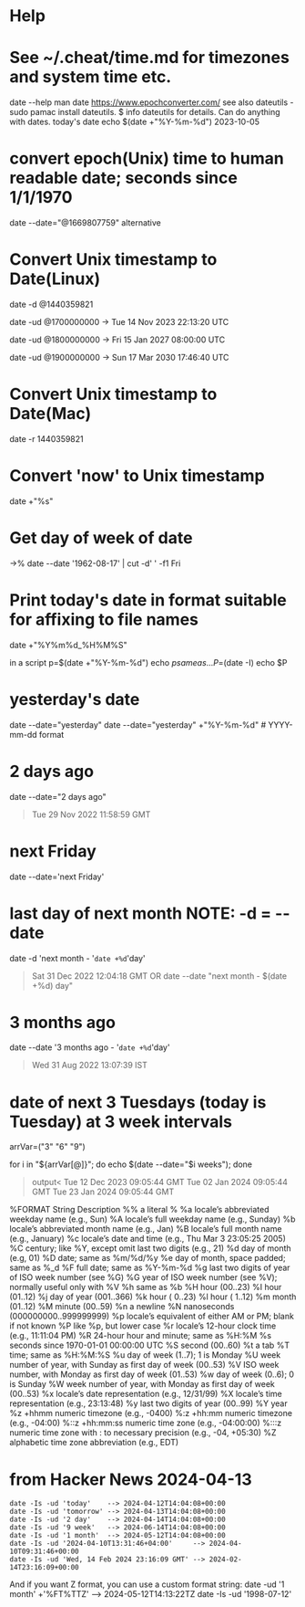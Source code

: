 # Help
# See ~/.cheat/time.md for timezones and system time etc.
date --help
man date
https://www.epochconverter.com/
  see also
  dateutils - sudo pamac install dateutils. $ info dateutils for details. Can do anything with dates.
  today's date
echo  $(date +"%Y-%m-%d")
 2023-10-05

# convert epoch(Unix) time to human readable date; seconds since 1/1/1970 

date --date="@1669807759"
 alternative 

# Convert Unix timestamp to Date(Linux)

date -d @1440359821

date -ud @1700000000
-> Tue 14 Nov 2023 22:13:20 UTC

date -ud @1800000000
-> Fri 15 Jan 2027 08:00:00 UTC

date -ud @1900000000
-> Sun 17 Mar 2030 17:46:40 UTC

# Convert Unix timestamp to Date(Mac)
date -r 1440359821

# Convert 'now' to Unix timestamp 
date +"%s"

# Get day of week of date

->%  date --date '1962-08-17' | cut -d' ' -f1
Fri

# Print today's date in format suitable for affixing to file names
date +"%Y%m%d_%H%M%S"

 in a script
p=$(date +"%Y-%m-%d")
echo $p
 same as ...
P=$(date -I)
echo $P

# yesterday's date
date --date="yesterday"
date  --date="yesterday" +"%Y-%m-%d" # YYYY-mm-dd format

# 2 days ago 
date --date="2 days ago" 
> Tue 29 Nov 2022 11:58:59 GMT

# next Friday
date --date='next Friday'

# last day of next month  NOTE: -d = --date 
date -d 'next month - '`date +%d`'day'
> Sat 31 Dec 2022 12:04:18 GMT
OR
date --date "next month - $(date +%d) day"

# 3 months ago
date --date '3 months ago - '`date +%d`'day'
> Wed 31 Aug 2022 13:07:39 IST

# date of next 3 Tuesdays (today is Tuesday) at 3 week intervals
arrVar=("3" "6" "9")

for i in "${arrVar[@]}"; do
echo $(date --date="$i weeks");
done
>output<
Tue 12 Dec 2023 09:05:44 GMT
Tue 02 Jan 2024 09:05:44 GMT
Tue 23 Jan 2024 09:05:44 GMT


%FORMAT String 	Description
%% 	a literal %
%a 	locale’s abbreviated weekday name (e.g., Sun)
%A 	locale’s full weekday name (e.g., Sunday)
%b 	locale’s abbreviated month name (e.g., Jan)
%B 	locale’s full month name (e.g., January)
%c 	locale’s date and time (e.g., Thu Mar 3 23:05:25 2005)
%C 	century; like %Y, except omit last two digits (e.g., 21)
%d 	day of month (e.g, 01)
%D 	date; same as %m/%d/%y
%e 	day of month, space padded; same as %_d
%F 	full date; same as %Y-%m-%d
%g 	last two digits of year of ISO week number (see %G)
%G 	year of ISO week number (see %V); normally useful only with %V
%h 	same as %b
%H 	hour (00..23)
%I 	hour (01..12)
%j 	day of year (001..366)
%k 	hour ( 0..23)
%l 	hour ( 1..12)
%m 	month (01..12)
%M 	minute (00..59)
%n 	a newline
%N 	nanoseconds (000000000..999999999)
%p 	locale’s equivalent of either AM or PM; blank if not known
%P 	like %p, but lower case
%r 	locale’s 12-hour clock time (e.g., 11:11:04 PM)
%R 	24-hour hour and minute; same as %H:%M
%s 	seconds since 1970-01-01 00:00:00 UTC
%S 	second (00..60)
%t 	a tab
%T 	time; same as %H:%M:%S
%u 	day of week (1..7); 1 is Monday
%U 	week number of year, with Sunday as first day of week (00..53)
%V 	ISO week number, with Monday as first day of week (01..53)
%w 	day of week (0..6); 0 is Sunday
%W 	week number of year, with Monday as first day of week (00..53)
%x 	locale’s date representation (e.g., 12/31/99)
%X 	locale’s time representation (e.g., 23:13:48)
%y 	last two digits of year (00..99)
%Y 	year
%z 	+hhmm numeric timezone (e.g., -0400)
%:z 	+hh:mm numeric timezone (e.g., -04:00)
%::z 	+hh:mm:ss numeric time zone (e.g., -04:00:00)
%:::z 	numeric time zone with : to necessary precision (e.g., -04, +05:30)
%Z 	alphabetic time zone abbreviation (e.g., EDT) 

# from Hacker News 2024-04-13
    date -Is -ud 'today'    --> 2024-04-12T14:04:08+00:00
    date -Is -ud 'tomorrow' --> 2024-04-13T14:04:08+00:00
    date -Is -ud '2 day'    --> 2024-04-14T14:04:08+00:00
    date -Is -ud '9 week'   --> 2024-06-14T14:04:08+00:00
    date -Is -ud '1 month'  --> 2024-05-12T14:04:08+00:00
    date -Is -ud '2024-04-10T13:31:46+04:00'     --> 2024-04-10T09:31:46+00:00
    date -Is -ud 'Wed, 14 Feb 2024 23:16:09 GMT' --> 2024-02-14T23:16:09+00:00

And if you want Z format, you can use a custom format string:
    date -ud '1 month' +'%FT%TTZ' --> 2024-05-12T14:13:22TZ
date -Is -ud '1998-07-12'

